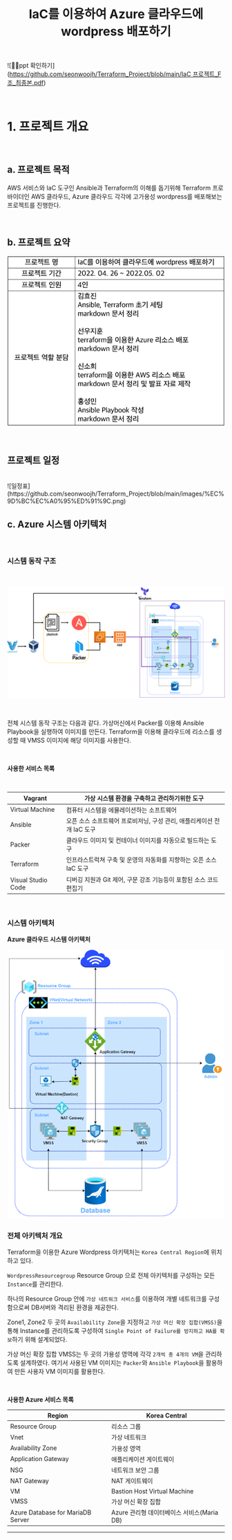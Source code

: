 # <center> IaC를 이용하여 Azure 클라우드에 wordpress 배포하기 <center/>

<br/>


![🙋‍♀️ppt 확인하기]([https://github.com/seonwoojh/Terraform_Project/blob/main/IaC 프로젝트_F조_최종본.pdf](https://github.com/seonwoojh/Terraform_Project/blob/main/IaC%20%ED%94%84%EB%A1%9C%EC%A0%9D%ED%8A%B8_F%EC%A1%B0_%EC%B5%9C%EC%A2%85%EB%B3%B8.pdf))

<br/>

# 1. 프로젝트 개요

<br/>

## a. 프로젝트 목적

AWS 서비스와 IaC 도구인 Ansible과 Terraform의 이해를 돕기위해 Terraform 프로바이더인 AWS 클라우드, Azure 클라우드 각각에 고가용성 wordpress를 배포해보는 프로젝트를 진행한다.
    
<br/>
    
## b. 프로젝트 요약

![Untitled](https://github.com/seonwoojh/Terraform_Project/blob/main/images/Untitled.png)

<br/>
   
## 프로젝트 일정
<br/>
![일정표](https://github.com/seonwoojh/Terraform_Project/blob/main/images/%EC%9D%BC%EC%A0%95%ED%91%9C.png)

<br/>
    
## c. Azure 시스템 아키텍처

<br/>
    
### 시스템 동작 구조
    
<br/>
    
![azure 전체 시스템 동작.png](https://github.com/seonwoojh/Terraform_Project/blob/main/images/azure_%EC%A0%84%EC%B2%B4_%EC%8B%9C%EC%8A%A4%ED%85%9C_%EB%8F%99%EC%9E%91.png)
    
<br/>
    
전체 시스템 동작 구조는 다음과 같다.
가상머신에서 Packer를 이용해 Ansible Playbook을 실행하여 이미지를 만든다.
Terraform을 이용해 클라우드에 리소스를 생성할 때 VMSS 이미지에 해당 이미지를 사용한다.
    
<br/>
    
**사용한 서비스 목록**
    
<br/>
    
| Vagrant | 가상 시스템 환경을 구축하고 관리하기위한 도구 |
| --- | --- |
| Virtual Machine | 컴퓨터 시스템을 에뮬레이션하는 소프트웨어 |
| Ansible | 오픈 소스 소프트웨어 프로비저닝, 구성 관리, 애플리케이션 전개 IaC 도구 |
| Packer | 클라우드 이미지 및 컨테이너 이미지를 자동으로 빌드하는 도구 |
| Terraform | 인프라스트럭쳐 구축 및 운영의 자동화를 지향하는 오픈 소스 IaC 도구  |
| Visual Studio Code | 디버깅 지원과 Git 제어, 구문 강조 기능등이 포함된 소스 코드 편집기 |
    
<br/>
    
### 시스템 아키텍처

**Azure 클라우드 시스템 아키텍처**

![azure.png](https://github.com/seonwoojh/Terraform_Project/blob/main/images/azure.png)

### 전체 아키텍처 개요

Terraform을 이용한 Azure Wordpress 아키텍처는 `Korea Central Region`에 위치하고 있다. 

`WordpressResourcegroup` Resource Group 으로 전체 아키텍처를 구성하는 모든 `Instance`를 관리한다. 

하나의 Resource Group 안에 `가상 네트워크 서비스`를 이용하여 개별 네트워크를 구성함으로써 DB서버와 격리된 환경을 제공한다. 

Zone1, Zone2 두 곳의 `Availability Zone`을 지정하고 `가상 머신 확장 집합(VMSS)`을 통해 Instance를 관리하도록 구성하여 `Single Point of Failure를 방지하고 HA를 확보`하기 위해 설계되었다.

가상 머신 확장 집합 VMSS는 두 곳의 가용성 영역에 각각 `2개씩 총 4개의 VM`을 관리하도록 설계하였다.  여기서 사용된 VM 이미지는 `Packer`와 `Ansible Playbook`을 활용하여 만든 사용자 VM 이미지를 활용한다.
    
<br/>
    
**사용한 Azure 서비스 목록**

| Region | Korea Central |
| --- | --- |
| Resource Group | 리소스 그룹 |
| Vnet | 가상 네트워크 |
| Availability Zone | 가용성 영역 |
| Application Gateway | 애플리케이션 게이트웨이 |
| NSG | 네트워크 보안 그룹 |
| NAT Gateway | NAT 게이트웨이 |
| VM | Bastion Host Virtual Machine |
| VMSS | 가상 머신 확장 집합 |
| Azure Database for MariaDB Server | Azure 관리형 데이터베이스 서비스(Maria DB) |

---

